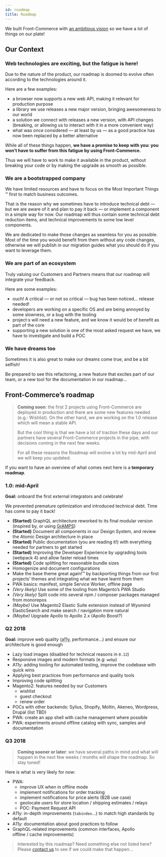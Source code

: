 ```yaml
---
id: roadmap
title: Roadmap
---
```


We built Front-Commerce with [an ambitious vision](vision.md)
so we have a lot of things on our plate!

## Our Context

### Web technologies are exciting, but the fatigue is here!

Due to the nature of the product, our roadmap is doomed to evolve
often according to the technologies around it.

Here are a few examples:

* a browser now supports a new web API, making it relevant for
  production purpose
* a library we use releases a new major version, bringing
  awesomeness to our world
* a solution we connect with releases a new version, with API
  changes (breaking, or allowing us to interact with it in a more
  convenient way)
* what was once considered — at least by us — as a good practice
  has now been replaced by a better alternative

While all of these things happen, **we have a promise to keep with you:
you won’t have to suffer from this fatigue by using Front-Commerce.**

Thus we will have to work to make it available in the product,
without breaking your code or by making the upgrade as smooth as possible.

### We are a bootstrapped company

We have limited resources and have to focus on the Most Important Things ™
first to match business outcomes.

That is the reason why we sometimes have to introduce technical debt — but we are aware of it and plan to pay it back — or implement a component in a simple way for now.
Our roadmap will thus contain some technical debt reduction items, and
technical improvements to some low level components.

We are dedicated to make those changes as seamless for you as possible. Most
of the time you would benefit from them without any code changes, otherwise
we will publish in our migration guides what you should do if you want to
leverage them.

### We are part of an ecosystem

Truly valuing our Customers and Partners means that our roadmap will integrate
your feedback.

Here are some examples:

* ouch! A critical — or not so critical — bug has been noticed… release needed!
* developers are working on a specific OS and are being annoyed by some
  slowness, or a bug with the tooling
* project·s will need a new feature, and we know it would be of benefit
  as part of the core
* supporting a new solution is one of the most asked request we have, we
  have to investigate and build a POC

### We have dreams too

Sometimes it is also great to make our dreams come true, and be a bit selfish!

Be prepared to see this refactoring, a new feature that excites part of our team,
or a new tool for the documentation in our roadmap…

## Front-Commerce’s roadmap

> **Coming soon**: the first 2 projects using Front-Commerce are deployed in
> production and there are some new features needed (e.g.: Wishlist). On the
> other hand, we are working on the 1.0 release which will mean a stable API.
>
> But the cool thing is that we have a lot of traction these days and our partners have
> several Front-Commerce projects in the pipe, with decisions coming in the next few weeks.
>
> For all these reasons the Roadmap will evolve a lot by mid-April and we will
> keep you updated.

If you want to have an overview of what comes next here is a
**temporary roadmap**.

### 1.0: mid-April

**Goal:** onboard the first external integrators and celebrate!

We prevented premature optimization and introduced technical debt.
Time has come to pay it back!

* **(Started)** GraphQL architecture reworked to its final modular version
  (inspired by, or using [GrAMPS](https://gramps.js.org/))
* **(Started)** Document all components in our Design System, and review
  the Atomic Design architecture in place
* **(Started)** Public documentation (you are reading it!) with everything
  needed for partners to get started
* **(Started)** Improving the Developer Experience by upgrading tools (webpack 4)
  and allow faster reload times
* **(Started)** Code splitting for reasonable bundle sizes
* Homogenize and document configurations
* Make the base theme great again!™ by backporting things from our first
  projects’ themes and integrating what we have learnt from them
* PWA basics: manifest, simple Service Worker, offline page
* _(Very likely)_ Use some of the tooling from Magento’s PWA Studio
* _(Very likely)_ Split code into several npm / composer packages managed from monorepos
* _(Maybe)_ Use Magento2 Elastic Suite extension instead of Wyomind ElasticSearch
  and make search / navigation more natural
* _(Maybe)_ Upgrade Apollo to Apollo 2.x (Apollo Boost?)

### Q2 2018

**Goal:** improve web quality (<abbr title="Accessibility">a11y</abbr>, performance…) and ensure our
architecture is good enough

* Lazy load images (disabled for technical reasons in `0.12`)
* Responsive images and modern formats (e.g: `webp`)
* A11y: adding tooling for automated testing, improve the codebase
  with quick wins
* Applying best practices from performance and quality tools
* Improving code splitting
* Magento2: features needed by our Customers
  * wishlist
  * guest checkout
  * renew order
* POCs with other backends: Sylius, Shopify, Moltin, Akeneo, Wordpress, Drupal (list TBD)
* PWA: create an app shell with cache management where possible
* PWA: experiments around offline catalog with sync, samples and documentation

### Q3 2018

> **Coming sooner or later**: we have several paths in mind and what will happen in
> the next few weeks / months will shape the roadmap. So stay tuned!

Here is what is very likely for now:

* PWA:
  * improve UX when in offline mode
  * implement notifications for order tracking
  * implement notifications for price alerts (B2B use case)
  * geolocate users for store location / shipping estimates / relays
  * POC: Payment Request API
* A11y: in-depth improvements (`tabindex`…) to match high standards by default
* A11y: documentation about good practices to follow
* GraphQL-related improvements (common interfaces, Apollo offline / cache improvements)

> Interested by this roadmap? Need something else not listed here?
> Please [contact us](maito:contact@front-commerce.com) to see if we could make that happen…
